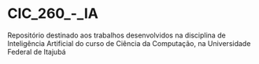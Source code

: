 # CIC_260_-_IA
Repositório destinado aos trabalhos desenvolvidos na disciplina de Inteligência Artificial do curso de Ciência da Computação, na Universidade Federal de Itajubá
